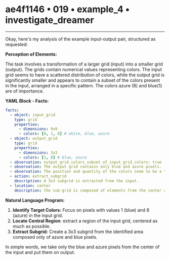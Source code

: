 # ae4f1146 • 019 • example_4 • investigate_dreamer

---
Okay, here's my analysis of the example input-output pair, structured as requested:

**Perception of Elements:**

The task involves a transformation of a larger grid (input) into a smaller grid (output). The grids contain numerical values representing colors. The input grid seems to have a scattered distribution of colors, while the output grid is significantly smaller and appears to contain a subset of the colors present in the input, arranged in a specific pattern. The colors azure (8) and blue(1) are of importance.

**YAML Block - Facts:**



```yaml
facts:
  - object: input_grid
    type: grid
    properties:
      - dimensions: 9x9
      - colors: [0, 1, 8] # white, blue, azure
  - object: output_grid
    type: grid
    properties:
      - dimensions: 3x3
      - colors: [1, 8] # blue, azure
  - observation: output_grid_colors_subset_of_input_grid_colors: true
  - observation: The output grid contains only blue and azure pixels.
  - observation: The position and quantity of the colors seem to be a transformation.
  - action: extract_subgrid
    description: A 3x3 subgrid is extracted from the input.
  - location: center
    description: the sub-grid is composed of elements from the center area of the input grid.
```



**Natural Language Program:**

1.  **Identify Target Colors:** Focus on pixels with values 1 (blue) and 8 (azure) in the input grid.
2.  **Locate Central Region**: extract a region of the input grid, centered as much as possible.
3. **Extract Subgrid:** Create a 3x3 subgrid from the identified area composed only of azure and blue pixels.

In simple words, we take only the blue and azure pixels from the center of the input and put them on output.

